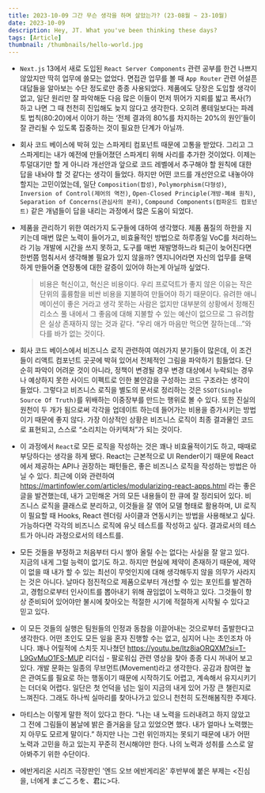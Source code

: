 ```yaml
---
title: 2023-10-09 그간 무슨 생각을 하며 살았는가? (23-08월 ~ 23-10월)
date: 2023-10-09
description: Hey, JT. What you've been thinking these days?
tags: [Article]
thumbnail: /thumbnails/hello-world.jpg
---
```


- `Next.js` 13에서 새로 도입된 `React Server Components` 관련 공부를 한건 나쁘지 않았지만 딱히 업무에 쓸모는 없었다. 면접관 업무를 볼 때 `App Router` 관련 어설픈 대답들을 알아보는 수단 정도로만 종종 사용되었다. 제품에도 당장은 도입할 생각이 없고, 일단 원리만 잘 파악해둔 다음 많은 이들이 먼저 뛰어가 지뢰를 밟고 폭사(?)하고 나면 그 때 천천히 진입해도 늦지 않다고 생각한다. 오히려 롱테일보다는 파레토 법칙(80:20)에서 이야기 하는 ‘전체 결과의 80%를 차지하는 20%의 원인’들이 잘 관리될 수 있도록 집중하는 것이 필요한 단계가 아닐까.

- 회사 코드 베이스에 박혀 있는 스파게티 컴포넌트 때문에 고통을 받았다. 그리고 그 스파게티는 내가 예전에 만들어졌던 스파게티 위해 사리를 추가한 것이었다. 이제는 투덜대기만 할 게 아니라 개선안과 앞으로 코드 레벨에서 추구해야 할 원칙에 대한 답을 내놔야 할 것 같다는 생각이 들었다. 하지만 어떤 코드를 개선안으로 내놓아야 할지는 고민이었는데, 일단 `Composition(합성)`, `Polymorphism(다형성)`, `Inversion of Control(제어의 역전)`, `Open-Closed Principle(개방-폐쇄 원칙)`, `Separation of Concerns(관심사의 분리)`, `Compound Components(컴파운드 컴포넌트)` 같은 개념들이 답을 내리는 과정에서 많은 도움이 되었다.

- 제품을 관리하기 위한 여러가지 도구들에 대하여 생각했다. 제품 품질의 하한을 지키는데 매번 많은 노력이 들어가고, 비효율적인 방법으로 하루종일 VoC를 처리하느라 기능 개발에 시간을 쓰지 못하고, 도구를 매번 재발명하느라 퇴근이 늦어진다면 한번쯤 멈춰서서 생각해볼 필요가 있지 않을까? 엔지니어라면 자신의 업무를 윤택하게 만들어줄 연장통에 대한 갈증이 있어야 하는게 아닐까 싶었다.

  > 비용은 혁신이고, 혁신은 비용이다. 우리 프로덕트가 좋지 않은 이유는 작은 단위의 훌륭함을 비싼 비용을 지불하여 만들어야 하기 때문이다. 유려한 애니메이션이 좋은 거라고 생각 못하는 사람은 없지만 대부분의 상황에서 정해진 리소스 풀 내에서 그 좋음에 대해 지불할 수 있는 예산이 없으므로 그 유려함은 실상 존재하지 않는 것과 같다. “우리 애가 마음만 먹으면 잘하는데…”와 다를 바가 없는 것이다.

- 회사 코드 베이스에서 비즈니스 로직 관련하여 여러가지 분기들이 많은데, 이 조건들이 리액트 컴포넌트 곳곳에 박혀 있어서 전체적인 그림을 파악하기 힘들었다. 단순히 파악이 어려운 것이 아니라, 정책이 변경될 경우 변경 대상에서 누락되는 경우나 예상하지 못한 사이드 이펙트로 인한 불안감을 구성하는 코드 구조라는 생각이 들었다. 그렇다고 비즈니스 로직을 별도의 문서로 정리하는 것은 `SSOT(Single Source Of Truth)`를 위배하는 이중장부를 만드는 행위로 볼 수 있다. 또한 진실의 원천이 두 개가 됨으로써 각각을 업데이트 하는데 들어가는 비용을 증가시키는 방법이기 때문에 좋지 않다. 가장 이상적인 상황은 비즈니스 로직이 최종 결과물인 코드로 표현되고, 스스로 “소리치는 아키텍처”가 되는 것이다.

- 이 과정에서 `React`로 모든 로직을 작성하는 것은 꽤나 비효율적이기도 하고, 때때로 부당하다는 생각을 하게 됐다. React는 근본적으로 UI Render이기 때문에 React에서 제공하는 API나 권장하는 패턴들은, 좋은 비즈니스 로직을 작성하는 방법은 아닐 수 있다. 최근에 이와 관련하여 https://martinfowler.com/articles/modularizing-react-apps.html 라는 좋은 글을 발견했는데, 내가 고민해온 거의 모든 내용들이 한 큐에 잘 정리되어 있다. 비즈니스 로직을 클래스로 분리하고, 이것들을 잘 엮어 모델 형태로 활용하며, UI 로직이 필요할 때 Hooks, React 렌더링 사이클과 연동시키는 방법을 사용해보고 싶다. 가능하다면 각각의 비즈니스 로직에 유닛 테스트를 작성하고 싶다. 결과로서의 테스트가 아니라 과정으로서의 테스트를.

- 모든 것들을 부정하고 처음부터 다시 쌓아 올릴 수는 없다는 사실을 잘 알고 있다. 지금의 내게 그럴 능력이 없기도 하고. 하지만 현실에 제약이 존재하기 때문에, 제약이 없을 때 내가 할 수 있는 최선이 무엇인지에 대해 생각해두지 않을 의무가 사라지는 것은 아니다. 날마다 점진적으로 제품으로부터 개선할 수 있는 포인트를 발견하고, 경험으로부터 인사이트를 뽑아내기 위해 끊임없이 노력하고 있다. 그것들이 항상 준비되어 있어야만 불시에 찾아오는 적절한 시기에 적절하게 시작될 수 있다고 믿고 있다.

- 이 모든 것들의 실행은 팀원들의 인정과 동참을 이끌어내는 것으로부터 출발한다고 생각한다. 어떤 초인도 모든 일을 혼자 진행할 수는 없고, 심지어 나는 초인조차 아니다. 꽤나 어릴적에 스치듯 지나쳤던 https://youtu.be/Itz8iaORQXM?si=T-L9GvMuO1FS-MUP 리더십 - 팔로워십 관련 영상을 찾아 종종 다시 꺼내어 보고 있다. 개발 문화는 일종의 무브먼트(Movement)라고 생각한다. 공감과 참여란 높은 관여도를 필요로 하는 행동이기 때문에 시작하기도 어렵고, 계속해서 유지시키기는 더더욱 어렵다. 일단은 첫 언덕을 넘는 일이 지금의 내게 있어 가장 큰 챌린지로 느껴진다. 그래도 하나씩 실마리를 찾아나가고 있으니 천천히 도전해봄직한 주제다.

- 마티스는 이렇게 말한 적이 있다고 한다. “나는 내 노력을 드러내려고 하지 않았고 그 전에 그림들이 봄날에 밝은 즐거움을 담고 있었으면 했다. 내가 얼마나 노력했는지 아무도 모르게 말이다.” 하지만 나는 그런 위인까지는 못되기 때문에 내가 어떤 노력과 고민을 하고 있는지 꾸준히 전시해야만 한다. 나의 노력과 성취를 스스로 알아봐주기 위한 수단이다.

- 에반게리온 시리즈 극장판인 '엔드 오브 에반게리온' 후반부에 붙은 부제는 <진심을, 너에게 まごころを、君に>다.
